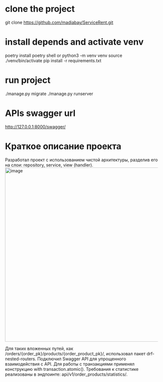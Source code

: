 # clone the project
git clone https://github.com/madiabay/ServiceRent.git

# install depends and activate venv
poetry install
poetry shell
or
python3 -m venv venv
source ./venv/bin/activate
pip install -r requirements.txt

# run project
./manage.py migrate
./manage.py runserver

# APIs swagger url
http://127.0.0.1:8000/swagger/


# Краткое описание проекта
Разработал проект с использованием чистой архитектуры, разделив его на слои: repository, service, view (handler).
<img width="574" alt="image" src="https://github.com/user-attachments/assets/9971f952-4e2f-47e2-b5f4-15fe11eab3c3" />

Для таких вложенных путей, как /orders/{order_pk}/products/{order_product_pk}/, использовал пакет drf-nested-routers.
Подключил Swagger API для упрощенного взаимодействия с API.
Для работы с транзакциями применял конструкцию with transaction.atomic().
Требования к статистике реализованы в эндпоинте: api/v1/order_products/statistics/.
